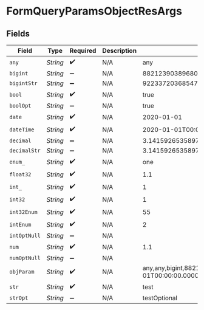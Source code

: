 # FormQueryParamsObjectResArgs


## Fields

| Field                                                                                                                                                                                                                                                                                                         | Type                                                                                                                                                                                                                                                                                                          | Required                                                                                                                                                                                                                                                                                                      | Description                                                                                                                                                                                                                                                                                                   | Example                                                                                                                                                                                                                                                                                                       |
| ------------------------------------------------------------------------------------------------------------------------------------------------------------------------------------------------------------------------------------------------------------------------------------------------------------- | ------------------------------------------------------------------------------------------------------------------------------------------------------------------------------------------------------------------------------------------------------------------------------------------------------------- | ------------------------------------------------------------------------------------------------------------------------------------------------------------------------------------------------------------------------------------------------------------------------------------------------------------- | ------------------------------------------------------------------------------------------------------------------------------------------------------------------------------------------------------------------------------------------------------------------------------------------------------------- | ------------------------------------------------------------------------------------------------------------------------------------------------------------------------------------------------------------------------------------------------------------------------------------------------------------- |
| `any`                                                                                                                                                                                                                                                                                                         | *String*                                                                                                                                                                                                                                                                                                      | :heavy_check_mark:                                                                                                                                                                                                                                                                                            | N/A                                                                                                                                                                                                                                                                                                           | any                                                                                                                                                                                                                                                                                                           |
| `bigint`                                                                                                                                                                                                                                                                                                      | *String*                                                                                                                                                                                                                                                                                                      | :heavy_minus_sign:                                                                                                                                                                                                                                                                                            | N/A                                                                                                                                                                                                                                                                                                           | 8821239038968084                                                                                                                                                                                                                                                                                              |
| `bigintStr`                                                                                                                                                                                                                                                                                                   | *String*                                                                                                                                                                                                                                                                                                      | :heavy_minus_sign:                                                                                                                                                                                                                                                                                            | N/A                                                                                                                                                                                                                                                                                                           | 9223372036854775808                                                                                                                                                                                                                                                                                           |
| `bool`                                                                                                                                                                                                                                                                                                        | *String*                                                                                                                                                                                                                                                                                                      | :heavy_check_mark:                                                                                                                                                                                                                                                                                            | N/A                                                                                                                                                                                                                                                                                                           | true                                                                                                                                                                                                                                                                                                          |
| `boolOpt`                                                                                                                                                                                                                                                                                                     | *String*                                                                                                                                                                                                                                                                                                      | :heavy_minus_sign:                                                                                                                                                                                                                                                                                            | N/A                                                                                                                                                                                                                                                                                                           | true                                                                                                                                                                                                                                                                                                          |
| `date`                                                                                                                                                                                                                                                                                                        | *String*                                                                                                                                                                                                                                                                                                      | :heavy_check_mark:                                                                                                                                                                                                                                                                                            | N/A                                                                                                                                                                                                                                                                                                           | 2020-01-01                                                                                                                                                                                                                                                                                                    |
| `dateTime`                                                                                                                                                                                                                                                                                                    | *String*                                                                                                                                                                                                                                                                                                      | :heavy_check_mark:                                                                                                                                                                                                                                                                                            | N/A                                                                                                                                                                                                                                                                                                           | 2020-01-01T00:00:00.000000001Z                                                                                                                                                                                                                                                                                |
| `decimal`                                                                                                                                                                                                                                                                                                     | *String*                                                                                                                                                                                                                                                                                                      | :heavy_minus_sign:                                                                                                                                                                                                                                                                                            | N/A                                                                                                                                                                                                                                                                                                           | 3.141592653589793                                                                                                                                                                                                                                                                                             |
| `decimalStr`                                                                                                                                                                                                                                                                                                  | *String*                                                                                                                                                                                                                                                                                                      | :heavy_minus_sign:                                                                                                                                                                                                                                                                                            | N/A                                                                                                                                                                                                                                                                                                           | 3.14159265358979344719667586                                                                                                                                                                                                                                                                                  |
| `enum_`                                                                                                                                                                                                                                                                                                       | *String*                                                                                                                                                                                                                                                                                                      | :heavy_check_mark:                                                                                                                                                                                                                                                                                            | N/A                                                                                                                                                                                                                                                                                                           | one                                                                                                                                                                                                                                                                                                           |
| `float32`                                                                                                                                                                                                                                                                                                     | *String*                                                                                                                                                                                                                                                                                                      | :heavy_check_mark:                                                                                                                                                                                                                                                                                            | N/A                                                                                                                                                                                                                                                                                                           | 1.1                                                                                                                                                                                                                                                                                                           |
| `int_`                                                                                                                                                                                                                                                                                                        | *String*                                                                                                                                                                                                                                                                                                      | :heavy_check_mark:                                                                                                                                                                                                                                                                                            | N/A                                                                                                                                                                                                                                                                                                           | 1                                                                                                                                                                                                                                                                                                             |
| `int32`                                                                                                                                                                                                                                                                                                       | *String*                                                                                                                                                                                                                                                                                                      | :heavy_check_mark:                                                                                                                                                                                                                                                                                            | N/A                                                                                                                                                                                                                                                                                                           | 1                                                                                                                                                                                                                                                                                                             |
| `int32Enum`                                                                                                                                                                                                                                                                                                   | *String*                                                                                                                                                                                                                                                                                                      | :heavy_check_mark:                                                                                                                                                                                                                                                                                            | N/A                                                                                                                                                                                                                                                                                                           | 55                                                                                                                                                                                                                                                                                                            |
| `intEnum`                                                                                                                                                                                                                                                                                                     | *String*                                                                                                                                                                                                                                                                                                      | :heavy_check_mark:                                                                                                                                                                                                                                                                                            | N/A                                                                                                                                                                                                                                                                                                           | 2                                                                                                                                                                                                                                                                                                             |
| `intOptNull`                                                                                                                                                                                                                                                                                                  | *String*                                                                                                                                                                                                                                                                                                      | :heavy_minus_sign:                                                                                                                                                                                                                                                                                            | N/A                                                                                                                                                                                                                                                                                                           |                                                                                                                                                                                                                                                                                                               |
| `num`                                                                                                                                                                                                                                                                                                         | *String*                                                                                                                                                                                                                                                                                                      | :heavy_check_mark:                                                                                                                                                                                                                                                                                            | N/A                                                                                                                                                                                                                                                                                                           | 1.1                                                                                                                                                                                                                                                                                                           |
| `numOptNull`                                                                                                                                                                                                                                                                                                  | *String*                                                                                                                                                                                                                                                                                                      | :heavy_minus_sign:                                                                                                                                                                                                                                                                                            | N/A                                                                                                                                                                                                                                                                                                           |                                                                                                                                                                                                                                                                                                               |
| `objParam`                                                                                                                                                                                                                                                                                                    | *String*                                                                                                                                                                                                                                                                                                      | :heavy_check_mark:                                                                                                                                                                                                                                                                                            | N/A                                                                                                                                                                                                                                                                                                           | any,any,bigint,8821239038968084,bigintStr,9223372036854775808,bool,true,boolOpt,true,date,2020-01-01,dateTime,2020-01-01T00:00:00.000000001Z,decimal,3.141592653589793,decimalStr,3.14159265358979344719667586,enum,one,float32,1.1,int,1,int32,1,int32Enum,55,intEnum,2,num,1.1,str,test,strOpt,testOptional |
| `str`                                                                                                                                                                                                                                                                                                         | *String*                                                                                                                                                                                                                                                                                                      | :heavy_check_mark:                                                                                                                                                                                                                                                                                            | N/A                                                                                                                                                                                                                                                                                                           | test                                                                                                                                                                                                                                                                                                          |
| `strOpt`                                                                                                                                                                                                                                                                                                      | *String*                                                                                                                                                                                                                                                                                                      | :heavy_minus_sign:                                                                                                                                                                                                                                                                                            | N/A                                                                                                                                                                                                                                                                                                           | testOptional                                                                                                                                                                                                                                                                                                  |